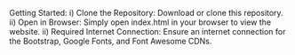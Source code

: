 Getting Started:
   i) Clone the Repository: Download or clone this repository.
   ii) Open in Browser: Simply open index.html in your browser to view the website.
   ii) Required Internet Connection: Ensure an internet connection for the Bootstrap, Google Fonts, and Font Awesome CDNs.

